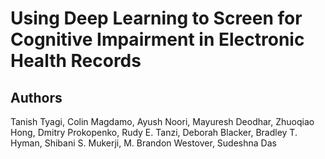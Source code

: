 # Using Deep Learning to Screen for Cognitive Impairment in Electronic Health Records
 
## Authors
Tanish Tyagi, Colin Magdamo, Ayush Noori, Mayuresh Deodhar, Zhuoqiao Hong, Dmitry Prokopenko, Rudy E. Tanzi, Deborah Blacker, Bradley T. Hyman, Shibani S. Mukerji, M. Brandon Westover, Sudeshna Das 